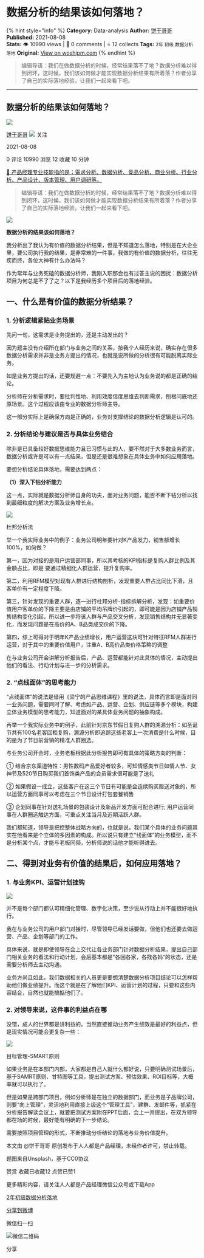 # 数据分析的结果该如何落地？
{% hint style="info" %}
**Category:** Data-analysis
**Author:** [饼干哥哥](https://www.woshipm.com/u/1211103)
**Published:** 2021-08-08  
**Stats:** 👁️ 10990 views | 💬 0 comments | ⭐ 12 collects
**Tags:** `2年` `初级` `数据分析` `落地`
**Original:** [View on woshipm.com](https://www.woshipm.com/data-analysis/4999699.html)
{% endhint %}
> 编辑导语：我们在做数据分析的时候，经常结果落不了地？数据分析难以得到闭环，这时候，我们该如何做才能实现数据分析结果有所着落？作者分享了自己的实际落地经验，让我们一起来看下吧。

---

## 数据分析的结果该如何落地？

[![](https://static.woshipm.com/APP_U_202108_20210823113945_8828.jpeg?imageView2/1/w/72/h/72/q/100)](https://www.woshipm.com/u/1211103)

[饼干哥哥](https://www.woshipm.com/u/1211103) ![](https://static.woshipm.com/tag/1101_1@2x.png) 关注

2021-08-08

0 评论 10990 浏览 12 收藏 10 分钟

[🔗 产品经理专业技能指的是：需求分析、数据分析、竞品分析、商业分析、行业分析、产品设计、版本管理、用户调研等。](https://ke.qidianla.com/courses/90pm)

> 编辑导语：我们在做数据分析的时候，经常结果落不了地？数据分析难以得到闭环，这时候，我们该如何做才能实现数据分析结果有所着落？作者分享了自己的实际落地经验，让我们一起来看下吧。

![](https://image.woshipm.com/wp-files/2021/08/5xyRG1IBj17M9gi7zJR7.jpg)

**数据分析的结果该如何落地？**

我分析出了我认为有价值的数据分析结果，但是不知道怎么落地，特别是在大企业里，要公司执行我的结果，是非常难的一件事，我做的有价值的数据分析，往往无疾而终，各位大神有什么办法吗？

作为常年与业务死磕的数据分析师，我刚入职那会也有过答主说的困扰：数据分析项目为何总是不了了之？以下是我经历多个项目后的落地经验。

## 一、什么是有价值的数据分析结果？

### 1\. 分析逻辑紧贴业务场景

先问一句，这需求是业务提出的，还是主动发出的？

因为题主没有介绍所在部门与业务之间的关系，按我个人经历来说，确实存在很多数据分析需求并非是业务方提出的情况，也就是说所做的分析很有可能脱离实际业务。

如是业务方提出的话，还要规避一点：不要先入为主地认为业务说的都是正确的结论。

分析师在分析需求时，要批判性地、利用效度信度思维去判断需求，刨根问底地还原场景。这个过程应该由专业的数据分析师主导。

这一部分实际上是确保方向是正确的，业务对支撑结论的数据分析逻辑是认可的。

### 2\. 分析结论与建议是否与具体业务结合

除非是已具备较好数据思维能力且已习惯与此的人，要不然对于大多数业务而言，数据分析或许是可以有一点结果，但是还是很难想象在具体业务中如何应用落地。

要想分析结论具体落地，需要达到两点：

**（1）深入下钻分析能力**

这一点，实际就是数据分析师自身的功夫，面对业务问题，能否不断下钻分析以找到最细粒度的解决方案及业务增长点。

![](https://image.woshipm.com/wp-files/2021/08/OmIvjHp9TEoT8poRmjly.png)

杜邦分析法

举一个我实际业务中的例子：业务公司明年要针对K产品发力，销售额增长100%，如何做？

第一，因为对接的是用户运营部同事，所以其考核的KPI指标是复购人群比例及其金额占比，即是 要通过精细化人群运营，提升复购率。

第二，利用RFM模型对现有人群进行结构剖析，发现重要人群占比同比下滑，且客单价有一定程度下降。

第三，针对发现的重要人群，逐一进行杜邦分析-指标拆解分析，发现：如重要价值用户客单价的下降主要是由店铺的平均吊牌价引起的，即可能是因为店铺产品销售结构变化引起，所以进一步将该人群与产品交叉分析，发现销售结构并无显著变化，而发现问题是在高价的A、B品类成交价的下降。

第四，综上可得对于明年K产品业绩增长，用户运营这块可针对特征RFM人群进行运营，对于其中的重要价值用户，注重A、B高价品类价格策略的调整

在与业务公司开会讲解分析报告后，产品、运营都能针对此具体的情况，主动提出他们的看法、行动计划与进一步的分析需求。

### 2\. “点线面体”的思考能力

“点线面体”的说法是借用《梁宁的产品思维课程》里的说法，具体而言即是面对同一业务问题，需要同时了解、考虑如产品、运营、企划、供应链等多个模块，构建立体业务模型的思考能力，知道面对的某具体业务问题的抽象构成。

再举一个我实际业务中的例子，此前针对京东节假日复购人群的溯源分析：如圣诞节共有100名老客回柜复购，溯源分析即追踪这些老客上一次消费是什么时候，目的是为了节日前营销的精准人群圈选。

与业务公司开会时，业务老板根据此分析报告即可有具体的策略方向的判断：

① 结合京东渠道特性：男性数码产品爱好者较多，可知情感类节日如情人节、女神节及520节日购买我们首饰类产品的会员需求很可能是了送礼

② 如果假设一成立，这些客户在这三个节日有可能是会连续购买赠送对象的，所以运营方面同事可以考虑在三个节日设计打包套餐销售

③ 企划同事在针对送礼场景的包装设计及新品开发方面可配合进行; 用户运营同事在人群圈选触达方面，可重点关注当月及近期活跃人群。

我们都知道，领导是把控整体战略方向的，也就是说，我们某个具体的业务问题其实在他看来是个立体的多因素的构成。所以说只有建立“线面体”的业务模型，而不是分析某个点，才能与老板同频，分析师说的话他才能听得进去。

## 二、得到对业务有价值的结果后，如何应用落地？

### 1\. 与业务KPI、运营计划挂钩

![](https://image.woshipm.com/wp-files/2021/08/PxQCW1ZSIx224hAz6NJf.png)

并不是每个部门都认可精细化管理、数字化决策，至少说从行动上并不能很好地执行。

我在与业务公司的用户部门对接时，尽管领导已经发话要做，但他们也还要去做运营、产品、企划等部门的工作。

具体来说，就是即使领导在会上交代让各业务部门针对数据分析结果，提出自己部门相关业务的看法和行动计划，会后基本都是“各回各家，各找各妈”的状态，还是需要分析师去主动沟通。

业务方尚且如此，我们数据相关的人员更是要想清楚数据分析项目结论可以怎样帮助他们做业绩提升。而这个就是在了解他们KPI、运营计划的过程，只要和这些内容结合，自然也就能搞掂他们了。

### 2\. 对领导来说，这件事的利益点在哪

没错，成人的世界都是讲利益的。当然直接推动业务产生绩效是最好的利益点，但是现实情况可能会更复杂一些：

![](https://image.woshipm.com/wp-files/2021/08/GBhqqM0b1ivqMUBiXnCG.png)

目标管理-SMART原则

如果业务是在本部门内部，大家都是自己人就什么都好说，只要明确测试场景后，基于SAMRT原则、甘特图等工具，提出测试方案、预估效果、ROI目标等，大概率就可以执行了。

但是如果是跨部门项目，例如分析师是在独立的数据部门，而业务是子品牌公司，则要“向上管理”，灵活地利用直接上级这个“管理工具”，建群、发邮件等，抓紧在分析报告解读会议上，就要把测试方案附在PPT后面，会上一并提出，在双方领导都在场的时候，最好能有明确的下一步结论。

需要按照项目管理的形式，不断推动分析结论的落地与业务价值提升。

本文由 @饼干哥哥 原创发布于人人都是产品经理，未经作者许可，禁止转载。

题图来自Unsplash，基于CC0协议

赞赏 收藏已收藏12 点赞已赞1

更多精彩内容，请关注人人都是产品经理微信公众号或下载App

[2年](https://www.woshipm.com/tag/2%e5%b9%b4)[初级](https://www.woshipm.com/tag/%e5%88%9d%e7%ba%a7)[数据分析](https://www.woshipm.com/tag/%e6%95%b0%e6%8d%ae%e5%88%86%e6%9e%90)[落地](https://www.woshipm.com/tag/%e8%90%bd%e5%9c%b0)

[分享到微博](https://service.weibo.com/share/share.php?appkey=2775287854&title=数据分析的结果该如何落地？&url=https://www.woshipm.com/data-analysis/4999699.html&pic=https://image.woshipm.com/wp-files/2021/08/5xyRG1IBj17M9gi7zJR7.jpg)

微信扫一扫

![微信二维码](https://api.pwmqr.com/qrcode/create/?url=https://www.woshipm.com/data-analysis/4999699.html)

分享